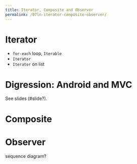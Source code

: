 ```yaml
---
title: Iterator, Composite and Observer
permalink: /07ln-iterator-composite-observer/
---
```


# Iterator

- `for-each` loop, `Iterable`
- `Iterator`
- `Iterator` on list

# Digression: Android and MVC

See slides (#slide?).


# Composite


# Observer

sequence diagram?
